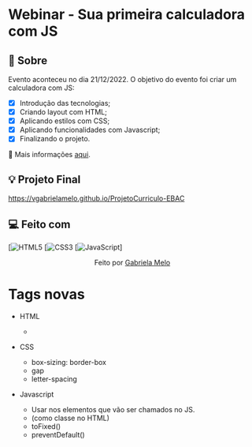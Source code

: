# Webinar - Sua primeira calculadora com JS

## 📖 Sobre

Evento aconteceu no dia 21/12/2022. 
O objetivo do evento foi criar um calculadora com JS:

- [x] Introdução das tecnologias;
- [x] Criando layout com HTML;
- [x] Aplicando estilos com CSS;
- [x] Aplicando funcionalidades com Javascript;
- [x] Finalizando o projeto.

📌 Mais informações [aqui](https://ebaconline.com.br/webinars/prog-webinar-12-21?utm_campaign=webinar_1573_prog-webinar-12-21_email_reminder_triggered_10hours_2022-12&utm_source=email&utm_medium=email&token=eyJhbGciOiJIUzI1NiIsInR5cCI6IkpXVCJ9.eyJlbWFpbCI6InZnbWRhc2lsdmFAaG90bWFpbC5jb20iLCJzdWIiOiIwMzZlZDgxNC03ZWFhLTQwYzYtOGU2Mi1mMjljODQxYzY2YmEiLCJpYXQiOjE2NzE2NTM1NjksImV4cCI6MTY3NDI0NTU2OX0.vuRPvVlj-8iVvAO_kYMn1z7kYnOt-GyBo4eWCT8VHwU).

## 💡 Projeto Final

https://vgabrielamelo.github.io/ProjetoCurriculo-EBAC

## 💻 Feito com

[![HTML5](https://img.shields.io/badge/HTML5-E34F26?style=for-the-badge&logo=html5&logoColor=white)
[![CSS3](https://img.shields.io/badge/CSS3-1572B6?style=for-the-badge&logo=css3&logoColor=white)
[![JavaScript](https://img.shields.io/badge/JavaScript-323330?style=for-the-badge&logo=javascript&logoColor=F7DF1E)]

<p align="center">Feito por <a href="https://github.com/VGabrielaMelo"> Gabriela Melo </a></p>

# Tags novas 
- HTML
    - <span> 

- CSS
    - box-sizing: border-box
    - gap 
    - letter-spacing

- Javascript
    - Usar <id> nos elementos que vão ser chamados no JS.
    - <hidden> (como classe no HTML)
    - toFixed()
    - preventDefault()
